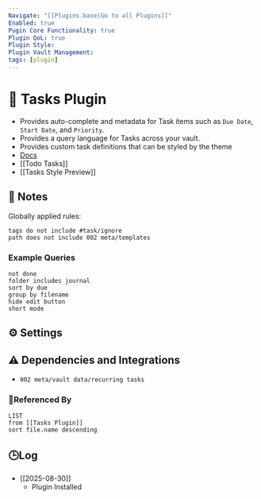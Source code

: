 ```yaml
---
Navigate: "[[Plugins.base|Go to all Plugins]]"
Enabled: true
Pugin Core Functionality: true
Plugin QoL: true
Plugin Style:
Plugin Vault Management:
tags: [plugin]
---
```

# 🔌 Tasks Plugin

- Provides auto-complete and metadata for Task items such as `Due Date`, `Start Date`, and `Priority`. 
- Provides a query language for Tasks across your vault.
- Provides custom task definitions that can be styled by the theme
- [Docs](https://publish.obsidian.md/tasks/Quick+Reference)
- [[Todo Tasks]]
- [[Tasks Style Preview]]

## 📝 Notes

Globally applied rules:

```
tags do not include #task/ignore
path does not include 002 meta/templates
```

### Example Queries

```tasks
not done
folder includes journal
sort by due
group by filename
hide edit button
short mode
```

## ⚙️ Settings

## ⚠️ Dependencies and Integrations

- `002 meta/vault data/recurring tasks`

### 🔗Referenced By

```dataview
LIST
from [[Tasks Plugin]]
sort file.name descending
```

## 🕒Log

- [[2025-08-30]]
	- Plugin Installed
